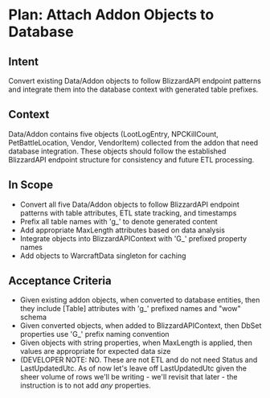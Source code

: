 # Plan: Attach Addon Objects to Database

## Intent  
Convert existing Data/Addon objects to follow BlizzardAPI endpoint patterns and integrate them into the database context with generated table prefixes.

## Context  
Data/Addon contains five objects (LootLogEntry, NPCKillCount, PetBattleLocation, Vendor, VendorItem) collected from the addon that need database integration. These objects should follow the established BlizzardAPI endpoint structure for consistency and future ETL processing.

## In Scope  
- Convert all five Data/Addon objects to follow BlizzardAPI endpoint patterns with table attributes, ETL state tracking, and timestamps
- Prefix all table names with 'g_' to denote generated content  
- Add appropriate MaxLength attributes based on data analysis
- Integrate objects into BlizzardAPIContext with 'G_' prefixed property names
- Add objects to WarcraftData singleton for caching

## Acceptance Criteria  
- Given existing addon objects, when converted to database entities, then they include [Table] attributes with 'g_' prefixed names and "wow" schema
- Given converted objects, when added to BlizzardAPIContext, then DbSet properties use 'G_' prefix naming convention
- Given objects with string properties, when MaxLength is applied, then values are appropriate for expected data size
- (DEVELOPER NOTE: NO. These are not ETL and do not need Status and LastUpdatedUtc. As of now let's leave off LastUpdatedUtc given the sheer volume of rows we'll be writing - we'll revisit that later - the instruction is to not add *any* properties. 
